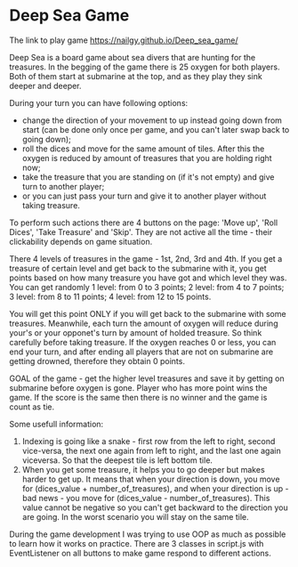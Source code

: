 # Deep Sea Game
The link to play game https://nailgy.github.io/Deep_sea_game/

Deep Sea is a board game about sea divers that are hunting for the treasures.
In the begging of the game there is 25 oxygen for both players. Both of them start at submarine at the top, and as they play they sink deeper and deeper.

During your turn you can have following options:
- change the direction of your movement to up instead going down from start (can be done only once per game, and you can't later swap back to going down);
- roll the dices and move for the same amount of tiles. After this the oxygen is reduced by amount of treasures that you are holding right now;
- take the treasure that you are standing on (if it's not empty) and give turn to another player;
- or you can just pass your turn and give it to another player without taking treasure.

To perform such actions there are 4 buttons on the page: 'Move up', 'Roll Dices', 'Take Treasure' and 'Skip'. They are not active all the time - their clickability depends on game situation.

There 4 levels of treasures in the game - 1st, 2nd, 3rd and 4th. If you get a treasure of certain level and get back to the submarine with it, you get points based on how many treasure you have got and which level they was. 
You can get randomly
1 level: from 0 to 3 points;
2 level: from 4 to 7 points;
3 level: from 8 to 11 points;
4 level: from 12 to 15 points.

You will get this point ONLY if you will get back to the submarine with some treasures. 
Meanwhile, each turn the amount of oxygen will reduce during your's or your opponet's turn by amount of holded treasure. So think carefully before taking treasure.
If the oxygen reaches 0 or less, you can end your turn, and after ending all players that are not on submarine are getting drowned, therefore they obtain 0 points.

GOAL of the game - get the higher level treasures and save it by getting on submarine before oxygen is gone. Player who has more point wins the game. If the score is the same then there is no winner and the game is count as tie.

Some usefull information:
1. Indexing is going like a snake - first row from the left to right, second vice-versa, the next one again from left to right, and the last one again viceversa. So that the deepest tile is left bottom tile.
2. When you get some treasure, it helps you to go deeper but makes harder to get up. It means that when your direction is down, you move for (dices_value + number_of_treasures), and when your direction is up - bad news - you move for (dices_value - number_of_treasures). This value cannot be negative so you can't get backward to the direction you are going. In the worst scenario you will stay on the same tile.

During the game development I was trying to use OOP as much as possible to learn how it works on practice. There are 3 classes in script.js with EventListener on all buttons to make game respond to different actions.
